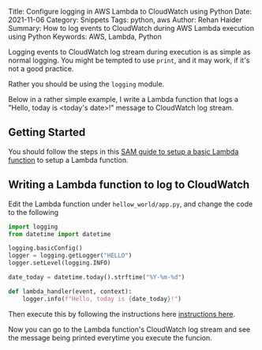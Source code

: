 Title: Configure logging in AWS Lambda to CloudWatch using Python
Date: 2021-11-06
Category: Snippets
Tags: python, aws
Author: Rehan Haider
Summary: How to log events to CloudWatch during AWS Lambda execution using Python
Keywords: AWS, Lambda, Python



Logging events to CloudWatch log stream during execution is as simple as normal logging. You might be tempted to use `print`, and it may work, if it's not a good practice. 

Rather you should be using the `logging` module. 

Below in a rather simple example, I write a Lambda function that logs a "Hello, today is <today's date\>!" message to CloudWatch log stream. 

## Getting Started
You should follow the steps in this [SAM guide to setup a basic Lambda function]({filename}99999984-deploy-serverless-apps-with-aws-sam.md) to setup a Lambda function.


## Writing a Lambda function to log to CloudWatch
Edit the Lambda function under `hellow_world/app.py`, and change the code to the following

```python
import logging
from datetime import datetime

logging.basicConfig()
logger = logging.getLogger("HELLO")
logger.setLevel(logging.INFO)

date_today = datetime.today().strftime("%Y-%m-%d")

def lambda_handler(event, context):
    logger.info(f"Hello, today is {date_today}!")
```

Then execute this by following the instructions here [instructions here]({filename}99999984-deploy-serverless-apps-with-aws-sam.md##test-the-app).

Now you can go to the Lambda function's CloudWatch log stream and see the message being printed everytime you execute the funcion.
